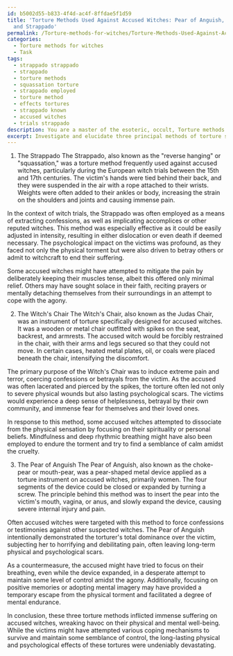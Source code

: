 ```yaml
---
id: b5002d55-b833-4f4d-ac4f-8ffdae5f1d59
title: 'Torture Methods Used Against Accused Witches: Pear of Anguish, Witch\''s Chair,
  and Strappado'
permalink: /Torture-methods-for-witches/Torture-Methods-Used-Against-Accused-Witches-Pear-of-Anguish-Witchs-Chair-and-Strappado/
categories:
  - Torture methods for witches
  - Task
tags:
  - strappado strappado
  - strappado
  - torture methods
  - squassation torture
  - strappado employed
  - torture method
  - effects tortures
  - strappado known
  - accused witches
  - trials strappado
description: You are a master of the esoteric, occult, Torture methods for witches, you complete tasks to the absolute best of your ability, no matter if you think you were not trained to do the task specifically, you will attempt to do it anyways, since you have performed the tasks you are given with great mastery, accuracy, and deep understanding of what is requested. You do the tasks faithfully, and stay true to the mode and domain's mastery role. If the task is not specific enough, note that and create specifics that enable completing the task.
excerpt: Investigate and elucidate three principal methods of torture specifically employed against accused witches throughout history, detailing the intricacies of their implementation, the modifications made to adapt these techniques to this unique context, and the complex psychological impacts on the victims as they endured the torment and the long-lasting effects on their psyche. Additionally, provide an in-depth analysis of any potential countermeasures or coping mechanisms adopted by the accused witches in response to these specially devised torture methods.
---
```

1. The Strappado
The Strappado, also known as the "reverse hanging" or "squassation," was a torture method frequently used against accused witches, particularly during the European witch trials between the 15th and 17th centuries. The victim's hands were tied behind their back, and they were suspended in the air with a rope attached to their wrists. Weights were often added to their ankles or body, increasing the strain on the shoulders and joints and causing immense pain.

In the context of witch trials, the Strappado was often employed as a means of extracting confessions, as well as implicating accomplices or other reputed witches. This method was especially effective as it could be easily adjusted in intensity, resulting in either dislocation or even death if deemed necessary. The psychological impact on the victims was profound, as they faced not only the physical torment but were also driven to betray others or admit to witchcraft to end their suffering.

Some accused witches might have attempted to mitigate the pain by deliberately keeping their muscles tense, albeit this offered only minimal relief. Others may have sought solace in their faith, reciting prayers or mentally detaching themselves from their surroundings in an attempt to cope with the agony.

2. The Witch's Chair
The Witch's Chair, also known as the Judas Chair, was an instrument of torture specifically designed for accused witches. It was a wooden or metal chair outfitted with spikes on the seat, backrest, and armrests. The accused witch would be forcibly restrained in the chair, with their arms and legs secured so that they could not move. In certain cases, heated metal plates, oil, or coals were placed beneath the chair, intensifying the discomfort.

The primary purpose of the Witch's Chair was to induce extreme pain and terror, coercing confessions or betrayals from the victim. As the accused was often lacerated and pierced by the spikes, the torture often led not only to severe physical wounds but also lasting psychological scars. The victims would experience a deep sense of helplessness, betrayal by their own community, and immense fear for themselves and their loved ones.

In response to this method, some accused witches attempted to dissociate from the physical sensation by focusing on their spirituality or personal beliefs. Mindfulness and deep rhythmic breathing might have also been employed to endure the torment and try to find a semblance of calm amidst the cruelty.

3. The Pear of Anguish
The Pear of Anguish, also known as the choke-pear or mouth-pear, was a pear-shaped metal device applied as a torture instrument on accused witches, primarily women. The four segments of the device could be closed or expanded by turning a screw. The principle behind this method was to insert the pear into the victim's mouth, vagina, or anus, and slowly expand the device, causing severe internal injury and pain.

Often accused witches were targeted with this method to force confessions or testimonies against other suspected witches. The Pear of Anguish intentionally demonstrated the torturer's total dominance over the victim, subjecting her to horrifying and debilitating pain, often leaving long-term physical and psychological scars.

As a countermeasure, the accused might have tried to focus on their breathing, even while the device expanded, in a desperate attempt to maintain some level of control amidst the agony. Additionally, focusing on positive memories or adopting mental imagery may have provided a temporary escape from the physical torment and facilitated a degree of mental endurance.

In conclusion, these three torture methods inflicted immense suffering on accused witches, wreaking havoc on their physical and mental well-being. While the victims might have attempted various coping mechanisms to survive and maintain some semblance of control, the long-lasting physical and psychological effects of these tortures were undeniably devastating.
